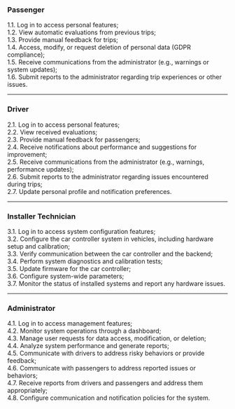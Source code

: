 ### **Passenger**  
1.1. Log in to access personal features;  
1.2. View automatic evaluations from previous trips;  
1.3. Provide manual feedback for trips;  
1.4. Access, modify, or request deletion of personal data (GDPR compliance);  
1.5. Receive communications from the administrator (e.g., warnings or system updates);  
1.6. Submit reports to the administrator regarding trip experiences or other issues.  

---

### **Driver**  
2.1. Log in to access personal features;  
2.2. View received evaluations;  
2.3. Provide manual feedback for passengers;  
2.4. Receive notifications about performance and suggestions for improvement;  
2.5. Receive communications from the administrator (e.g., warnings, performance updates);  
2.6. Submit reports to the administrator regarding issues encountered during trips;  
2.7. Update personal profile and notification preferences.  

---

### **Installer Technician**  
3.1. Log in to access system configuration features;  
3.2. Configure the car controller system in vehicles, including hardware setup and calibration;  
3.3. Verify communication between the car controller and the backend;  
3.4. Perform system diagnostics and calibration tests;  
3.5. Update firmware for the car controller;  
3.6. Configure system-wide parameters;  
3.7. Monitor the status of installed systems and report any hardware issues.  

---

### **Administrator**  
4.1. Log in to access management features;  
4.2. Monitor system operations through a dashboard;  
4.3. Manage user requests for data access, modification, or deletion;  
4.4. Analyze system performance and generate reports;  
4.5. Communicate with drivers to address risky behaviors or provide feedback;  
4.6. Communicate with passengers to address reported issues or behaviors;  
4.7. Receive reports from drivers and passengers and address them appropriately;  
4.8. Configure communication and notification policies for the system.  